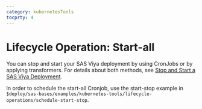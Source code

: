 ```yaml
---
category: kubernetesTools
tocprty: 4
---
```


# Lifecycle Operation: Start-all

You can stop and start your SAS Viya deployment by using CronJobs or by applying transformers. For details about both methods, see [Stop and Start a SAS Viya Deployment](http://documentation.sas.com/doc/en/itopscdc/default/itopssrv/n0pwhguy22yhe0n1d7pgi63mf6pb.htm#p17xfmmjjkma1dn1b5dcx3e5ejxq).

In order to schedule the start-all Cronjob, use the start-stop example in `$deploy/sas-bases/examples/kubernetes-tools/lifecycle-operations/schedule-start-stop`.
